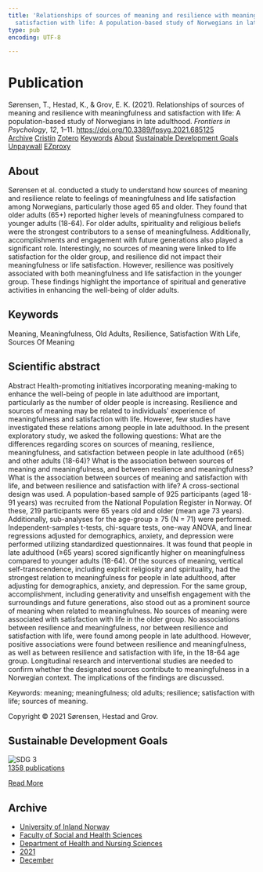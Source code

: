 ```yaml
---
title: 'Relationships of sources of meaning and resilience with meaningfulness and
  satisfaction with life: A population-based study of Norwegians in late adulthood'
type: pub
encoding: UTF-8

---
```

<h1>Publication</h1>
<article id="csl-bib-container-4CCUDWXX" class="csl-bib-container">
  <div class="csl-bib-body"> <div class="csl-entry">Sørensen, T., Hestad, K., &#38; Grov, E. K. (2021). Relationships of sources of meaning and resilience with meaningfulness and satisfaction with life: A population-based study of Norwegians in late adulthood. <i>Frontiers in Psychology</i>, <i>12</i>, 1–11. <a href="https://doi.org/10.3389/fpsyg.2021.685125">https://doi.org/10.3389/fpsyg.2021.685125</a></div> </div>
  <div class="csl-bib-buttons">
    <a href="#taxonomy-article-4CCUDWXX" alt="archive" class="csl-bib-button">Archive</a>
    <a href="https://app.cristin.no/results/show.jsf?id=1963965" alt="Cristin" class="csl-bib-button">Cristin</a>
    <a href="http://zotero.org/groups/5881554/items/4CCUDWXX" alt="Zotero" class="csl-bib-button">Zotero</a>
    <a href="#keywords-article-4CCUDWXX" alt="keywords" class="csl-bib-button">Keywords</a>
    <a href="#about-article-4CCUDWXX" alt="about_pub" class="csl-bib-button">About</a>
    <a href="#sdg-article-4CCUDWXX" alt="sdg" class="csl-bib-button">Sustainable Development Goals</a>
    <a href="https://www.frontiersin.org/articles/10.3389/fpsyg.2021.685125/pdf" alt="Unpaywall" class="csl-bib-button">Unpaywall</a>
    <a href="https://www.frontiersin.org/articles/10.3389/fpsyg.2021.685125/pdf" alt="EZproxy" class="csl-bib-button">EZproxy</a>
  </div>
  <div id="csl-bib-meta-container-4CCUDWXX"></div>
</article>
<div id="csl-bib-meta-4CCUDWXX" class="csl-bib-meta">
  <article id="about-article-4CCUDWXX" class="about_pub-article">
    <h1>About</h1>
    Sørensen et al. conducted a study to understand how sources of meaning and resilience relate to feelings of meaningfulness and life satisfaction among Norwegians, particularly those aged 65 and older. They found that older adults (65+) reported higher levels of meaningfulness compared to younger adults (18-64). For older adults, spirituality and religious beliefs were the strongest contributors to a sense of meaningfulness. Additionally, accomplishments and engagement with future generations also played a significant role. Interestingly, no sources of meaning were linked to life satisfaction for the older group, and resilience did not impact their meaningfulness or life satisfaction. However, resilience was positively associated with both meaningfulness and life satisfaction in the younger group. These findings highlight the importance of spiritual and generative activities in enhancing the well-being of older adults.
  </article>
  <article id="keywords-article-4CCUDWXX" class="keywords-article">
    <h1>Keywords</h1>
    Meaning, Meaningfulness, Old Adults, Resilience, Satisfaction With Life, Sources Of Meaning
  </article>
  <article id="abstract-article-4CCUDWXX" class="abstract-article">
    <h1>Scientific abstract</h1>
    Abstract 
Health-promoting initiatives incorporating meaning-making to enhance the well-being of people in late adulthood are important, particularly as the number of older people is increasing. Resilience and sources of meaning may be related to individuals' experience of meaningfulness and satisfaction with life. However, few studies have investigated these relations among people in late adulthood. In the present exploratory study, we asked the following questions: What are the differences regarding scores on sources of meaning, resilience, meaningfulness, and satisfaction between people in late adulthood (≥65) and other adults (18-64)? What is the association between sources of meaning and meaningfulness, and between resilience and meaningfulness? What is the association between sources of meaning and satisfaction with life, and between resilience and satisfaction with life? A cross-sectional design was used. A population-based sample of 925 participants (aged 18-91 years) was recruited from the National Population Register in Norway. Of these, 219 participants were 65 years old and older (mean age 73 years). Additionally, sub-analyses for the age-group ≥ 75 (N = 71) were performed. Independent-samples t-tests, chi-square tests, one-way ANOVA, and linear regressions adjusted for demographics, anxiety, and depression were performed utilizing standardized questionnaires. It was found that people in late adulthood (≥65 years) scored significantly higher on meaningfulness compared to younger adults (18-64). Of the sources of meaning, vertical self-transcendence, including explicit religiosity and spirituality, had the strongest relation to meaningfulness for people in late adulthood, after adjusting for demographics, anxiety, and depression. For the same group, accomplishment, including generativity and unselfish engagement with the surroundings and future generations, also stood out as a prominent source of meaning when related to meaningfulness. No sources of meaning were associated with satisfaction with life in the older group. No associations between resilience and meaningfulness, nor between resilience and satisfaction with life, were found among people in late adulthood. However, positive associations were found between resilience and meaningfulness, as well as between resilience and satisfaction with life, in the 18-64 age group. Longitudinal research and interventional studies are needed to confirm whether the designated sources contribute to meaningfulness in a Norwegian context. The implications of the findings are discussed. 
 
Keywords: meaning; meaningfulness; old adults; resilience; satisfaction with life; sources of meaning. 
 
Copyright © 2021 Sørensen, Hestad and Grov.
  </article>
  <article id="sdg-article-4CCUDWXX" class="sdg-article">
    <h1>Sustainable Development Goals</h1>
    <div class="sdg-container"><div id="sdg3" class="sdg">
        <img src="{{< params subfolder >}}images/sdg/sdg03_en.png" class="image" alt="SDG 3">
        <div class="sdg-overlay">
          <a href="{{< params subfolder >}}en/archive/?sdg=3#archive" class="sdg-publication-count"><span>1358</span> publications</a>
          <p><a href="https://sdgs.un.org/goals/goal3" class="sdg-read-more">Read More</a></p>
        </div>
      </div></div>
  </article>
  <article id="taxonomy-article-4CCUDWXX" class="taxonomy-article">
    <h1>Archive</h1>
    <ul>
      <li><a href="{{< params subfolder >}}en/archive/?key=3DCRN523">University of Inland Norway</a></li>
      <li><a href="{{< params subfolder >}}en/archive/?key=IDKFS3MX">Faculty of Social and Health Sciences</a></li>
      <li><a href="{{< params subfolder >}}en/archive/?key=GTV4ECMZ">Department of Health and Nursing Sciences</a></li>
      <li><a href="{{< params subfolder >}}en/archive/?key=4IUS5XY3">2021</a></li>
      <li><a href="{{< params subfolder >}}en/archive/?key=LUI7SLNC">December</a></li>
    </ul>
  </article>
</div>

